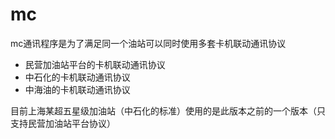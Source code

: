 # mc
mc通讯程序是为了满足同一个油站可以同时使用多套卡机联动通讯协议

* 民营加油站平台的卡机联动通讯协议
* 中石化的卡机联动通讯协议
* 中海油的卡机联动通讯协议

目前上海某超五星级加油站（中石化的标准）使用的是此版本之前的一个版本（只支持民营加油站平台协议）
